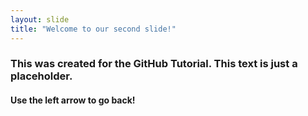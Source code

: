 ```yaml
---
layout: slide
title: "Welcome to our second slide!"
---
```

### This was created for the GitHub Tutorial. This text is just a placeholder.

#### Use the left arrow to go back!
